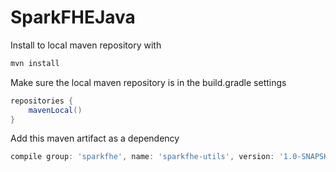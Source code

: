 # SparkFHEJava

Install to local maven repository with
```bash
mvn install
```

Make sure the local maven repository is in the build.gradle settings
```groovy
repositories {
    mavenLocal()
}
```

Add this maven artifact as a dependency
```groovy
compile group: 'sparkfhe', name: 'sparkfhe-utils', version: '1.0-SNAPSHOT'
```
